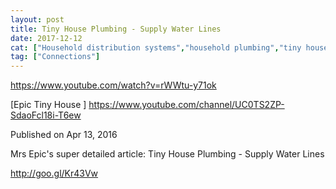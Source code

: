 ```yaml
---
layout: post
title: Tiny House Plumbing - Supply Water Lines
date: 2017-12-12
cat: ["Household distribution systems","household plumbing","tiny house"]
tag: ["Connections"]
---
```


 https://www.youtube.com/watch?v=rWWtu-y71ok

[Epic Tiny House ]
https://www.youtube.com/channel/UC0TS2ZP-SdaoFcl18i-T6ew

Published on Apr 13, 2016


<div id="sponsor-button" class="style-scope ytd-video-owner-renderer"></div>

Mrs Epic's super detailed article: 
Tiny House Plumbing - Supply Water Lines

http://goo.gl/Kr43Vw

